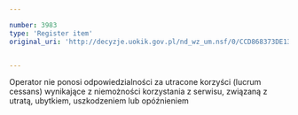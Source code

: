 ```yaml
---

number: 3983
type: 'Register item'
original_uri: 'http://decyzje.uokik.gov.pl/nd_wz_um.nsf/0/CCD868373DE138A9C1257AB700306581?OpenDocument'


---
```


Operator nie ponosi odpowiedzialności za utracone korzyści (lucrum cessans) wynikające z niemożności korzystania z serwisu, związaną z utratą, ubytkiem, uszkodzeniem lub opóźnieniem
